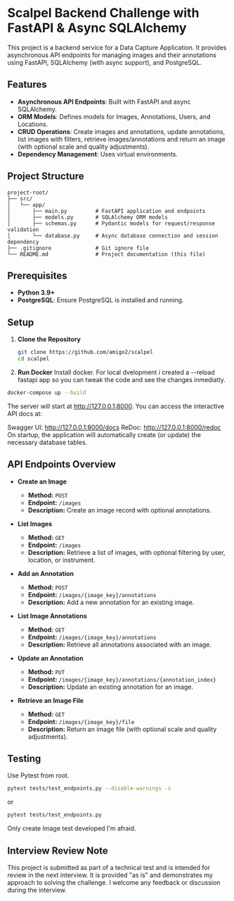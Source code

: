 # Scalpel Backend Challenge with FastAPI & Async SQLAlchemy

This project is a backend service for a Data Capture Application. It provides asynchronous API endpoints for managing images and their annotations using FastAPI, SQLAlchemy (with async support), and PostgreSQL.

## Features

- **Asynchronous API Endpoints**: Built with FastAPI and async SQLAlchemy.
- **ORM Models**: Defines models for Images, Annotations, Users, and Locations.
- **CRUD Operations**: Create images and annotations, update annotations, list images with filters, retrieve images/annotations and return an image (with optional scale and quality adjustments).
- **Dependency Management**: Uses virtual environments.

## Project Structure
```
project-root/
├── src/
│   └── app/
│       ├── main.py         # FastAPI application and endpoints
│       ├── models.py       # SQLAlchemy ORM models
│       ├── schemas.py      # Pydantic models for request/response validation
│       └── database.py     # Async database connection and session dependency
├── .gitignore              # Git ignore file
└── README.md               # Project documentation (this file)
```

## Prerequisites

- **Python 3.9+**
- **PostgreSQL**: Ensure PostgreSQL is installed and running.

## Setup

1. **Clone the Repository**

   ```bash
   git clone https://github.com/amigo2/scalpel
   cd scalpel
   ```
2. **Run Docker**
  Install docker.
  For local dvelopment i created a --reload fastapi app so you can tweak the code and see the changes inmediatly.
  
  ```bash
  docker-compose up --build
  ```

<!-- 2. ## Create and Activate a Virtual Environment
Using Python’s built-in venv:

```bash
python -m venv venv
```
On Linux/macOS:

```bash
source venv/bin/activate
```
On Windows:

```bash
venv\Scripts\activate
```
## Install Dependencies with pip
Install the dependencies by running:

```bash
cd src
pip install -r requirements.txt
```
This command will install all required packages for the project.
## Create the PostgreSQL Database
Create a new database called scalpel_db by running:

Using psql:

```bash
psql -U postgres
postgres=# CREATE DATABASE scalpel_db;
postgres=# \q
```

Update the database connection string in src/app/database.py (or use a .env file with environment variables):
```bash
DATABASE_URL = "postgresql+asyncpg://postgres:your_password@localhost:5432/scalpel_db"
```

Running the Application
```bash
cd src
uvicorn app.main:app --reload
``` -->

The server will start at http://127.0.0.1:8000. You can access the interactive API docs at:

Swagger UI: http://127.0.0.1:8000/docs
ReDoc: http://127.0.0.1:8000/redoc
On startup, the application will automatically create (or update) the necessary database tables.

## API Endpoints Overview

- **Create an Image**
  - **Method:** `POST`
  - **Endpoint:** `/images`
  - **Description:** Create an image record with optional annotations.

- **List Images**
  - **Method:** `GET`
  - **Endpoint:** `/images`
  - **Description:** Retrieve a list of images, with optional filtering by user, location, or instrument.

- **Add an Annotation**
  - **Method:** `POST`
  - **Endpoint:** `/images/{image_key}/annotations`
  - **Description:** Add a new annotation for an existing image.

- **List Image Annotations**
  - **Method:** `GET`
  - **Endpoint:** `/images/{image_key}/annotations`
  - **Description:** Retrieve all annotations associated with an image.

- **Update an Annotation**
  - **Method:** `PUT`
  - **Endpoint:** `/images/{image_key}/annotations/{annotation_index}`
  - **Description:** Update an existing annotation for an image.
  
- **Retrieve an Image File**
  - **Method:** `GET`
  - **Endpoint:** `/images/{image_key}/file`
  - **Description:** Return an image file (with optional scale and quality adjustments).

## Testing
Use Pytest from root.
```bash
pytest tests/test_endpoints.py --disable-warnings -s
```
or 
```bash
pytest tests/test_endpoints.py
```
Only create Image test developed I'm afraid.  

## Interview Review Note

This project is submitted as part of a technical test and is intended for review in the next interview. It is provided "as is" and demonstrates my approach to solving the challenge. I welcome any feedback or discussion during the interview.


